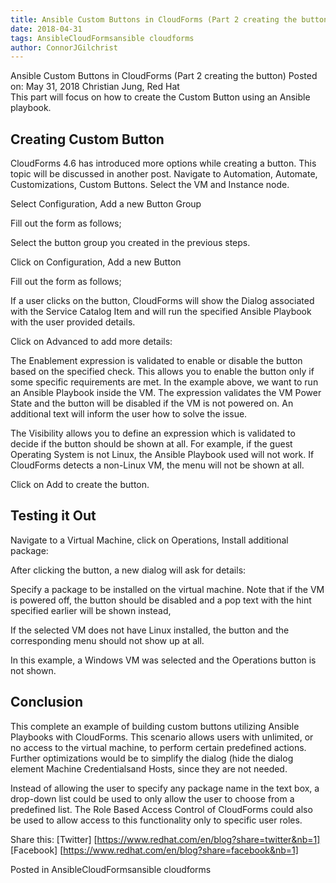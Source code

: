 ```yaml
---     
title: Ansible Custom Buttons in CloudForms (Part 2 creating the button) 
date: 2018-04-31
tags: AnsibleCloudFormsansible cloudforms
author: ConnorJGilchrist
---
```


Ansible Custom Buttons in CloudForms (Part 2 creating the button)
Posted on: May 31, 2018
Christian Jung, Red Hat  
This part will focus on how to create the Custom Button using an Ansible playbook.

## Creating Custom Button ##

CloudForms 4.6 has introduced more options while creating a button. This topic will be discussed in another post.
Navigate to Automation, Automate, Customizations, Custom Buttons.
Select the VM and Instance node.

Select Configuration, Add a new Button Group

Fill out the form as follows;

Select the button group you created in the previous steps.

Click on Configuration, Add a new Button

Fill out the form as follows;

If a user clicks on the button, CloudForms will show the Dialog associated with the Service Catalog Item and will run the specified Ansible Playbook with the user provided details.
  
Click on Advanced to add more details:

The Enablement expression is validated to enable or disable the button based on the specified check. This allows you to enable the button only if some specific requirements are met. In the example above, we want to run an Ansible Playbook inside the VM. The expression validates the VM Power State and the button will be disabled if the VM is not powered on. An additional text will inform the user how to solve the issue.
  
The Visibility allows you to define an expression which is validated to decide if the button should be shown at all. For example, if the guest Operating System is not Linux, the Ansible Playbook used will not work. If CloudForms detects a non-Linux VM, the menu will not be shown at all.
  
Click on Add to create the button.

## Testing it Out ##

Navigate to a Virtual Machine, click on Operations, Install additional package:

After clicking the button, a new dialog will ask for details:

Specify a package to be installed on the virtual machine.
Note that if the VM is powered off, the button should be disabled and a pop text with the hint specified earlier will be shown instead,

If the selected VM does not have Linux installed, the button and the corresponding menu should not show up at all.

In this example, a Windows VM was selected and the Operations button is not shown.

## Conclusion ##

This complete an example of building custom buttons utilizing Ansible Playbooks with CloudForms. This scenario allows users with unlimited, or no access to the virtual machine, to perform certain predefined actions. Further optimizations would be to simplify the dialog (hide the dialog element Machine Credentialsand Hosts, since they are not needed.
  
Instead of allowing the user to specify any package name in the text box, a drop-down list could be used to only allow the user to choose from a predefined list. The Role Based Access Control of CloudForms could also be used to allow access to this functionality only to specific user roles.
  
Share this:
[Twitter] [https://www.redhat.com/en/blog?share=twitter&nb=1]
[Facebook] [https://www.redhat.com/en/blog?share=facebook&nb=1]

Posted in AnsibleCloudFormsansible cloudforms
